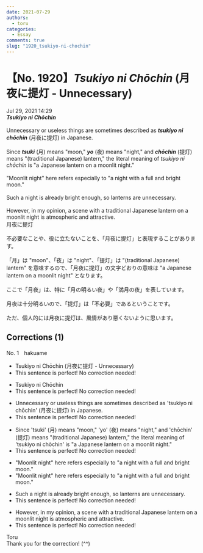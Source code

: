 ```yaml
---
date: 2021-07-29
authors:
  - toru
categories:
  - Essay
comments: true
slug: "1920_tsukiyo-ni-chochin"
---
```


# 【No. 1920】<strong><em>Tsukiyo ni Chōchin</em></strong> (月夜に提灯 - Unnecessary)
<div class="date">Jul 29, 2021 14:29</div>
<div id="post"><div id="body_show_ori">
<strong><em>Tsukiyo ni Chōchin</em></strong><br/><br/>Unnecessary or useless things are sometimes described as <strong><em>tsukiyo ni chōchin</em></strong> (月夜に提灯) in Japanese.<br/><br/>Since <strong><em>tsuki</em></strong> (月) means "moon," <strong><em>yo</em></strong> (夜) means "night," and <strong><em>chōchin</em></strong> (提灯) means "(traditional Japanese) lantern," the literal meaning of <em>tsukiyo ni chōchin</em> is "a Japanese lantern on a moonlit night."<br/><br/>"Moonlit night" here refers especially to "a night with a full and bright moon."<br/><br/>Such a night is already bright enough, so lanterns are unnecessary.<br/><br/>However, in my opinion, a scene with a traditional Japanese lantern on a moonlit night is atmospheric and attractive. 
</div></div>

<!-- more -->

<div id="post_ja"><div id="body_show_mo">
月夜に提灯<br/><br/>不必要なことや、役に立たないことを、「月夜に提灯」と表現することがあります。<br/><br/>「月」は "moon"、「夜」は "night"、「提灯」は "(traditional Japanese) lantern" を意味するので、「月夜に提灯」の文字どおりの意味は "a Japanese lantern on a moonlit night" となります。<br/><br/>ここで「月夜」は、特に「月の明るい夜」や「満月の夜」を表しています。<br/><br/>月夜は十分明るいので、「提灯」は「不必要」であるということです。<br/><br/>ただ、個人的には月夜に提灯は、風情があり悪くないように思います。
</div></div>

## Corrections (1)
<div id="block"><div class="first_name"> No. 1　<span class="just_name">hakuame</span></div><div id="block2">
<ul class="correction_field">
<li class="incorrect">Tsukiyo ni Chōchin (月夜に提灯 - Unnecessary)</li>
<li class="corrected perfect">This sentence is perfect! No correction needed!</li>
</ul>
<ul class="correction_field">
<li class="incorrect">Tsukiyo ni Chōchin</li>
<li class="corrected perfect">This sentence is perfect! No correction needed!</li>
</ul>
<ul class="correction_field">
<li class="incorrect">Unnecessary or useless things are sometimes described as 'tsukiyo ni chōchin' (月夜に提灯) in Japanese.</li>
<li class="corrected perfect">This sentence is perfect! No correction needed!</li>
</ul>
<ul class="correction_field">
<li class="incorrect">Since 'tsuki' (月) means "moon," 'yo' (夜) means "night," and 'chōchin' (提灯) means "(traditional Japanese) lantern," the literal meaning of 'tsukiyo ni chōchin' is "a Japanese lantern on a moonlit night."</li>
<li class="corrected perfect">This sentence is perfect! No correction needed!</li>
</ul>
<ul class="correction_field">
<li class="incorrect">"Moonlit night" here refers especially to "a night with a full and bright moon."</li>
<li class="corrected correct">
"Moonlit night" here refers <span class="sline">especially</span> to "a night with a full and bright moon."
</li>
</ul>
<ul class="correction_field">
<li class="incorrect">Such a night is already bright enough, so lanterns are unnecessary.</li>
<li class="corrected perfect">This sentence is perfect! No correction needed!</li>
</ul>
<ul class="correction_field">
<li class="incorrect">However, in my opinion, a scene with a traditional Japanese lantern on a moonlit night is atmospheric and attractive.</li>
<li class="corrected perfect">This sentence is perfect! No correction needed!</li>
</ul>
</div><div class="name"><span class="just_name">Toru</span><br>
Thank you for the correction! (^^)
</div>
</div>
